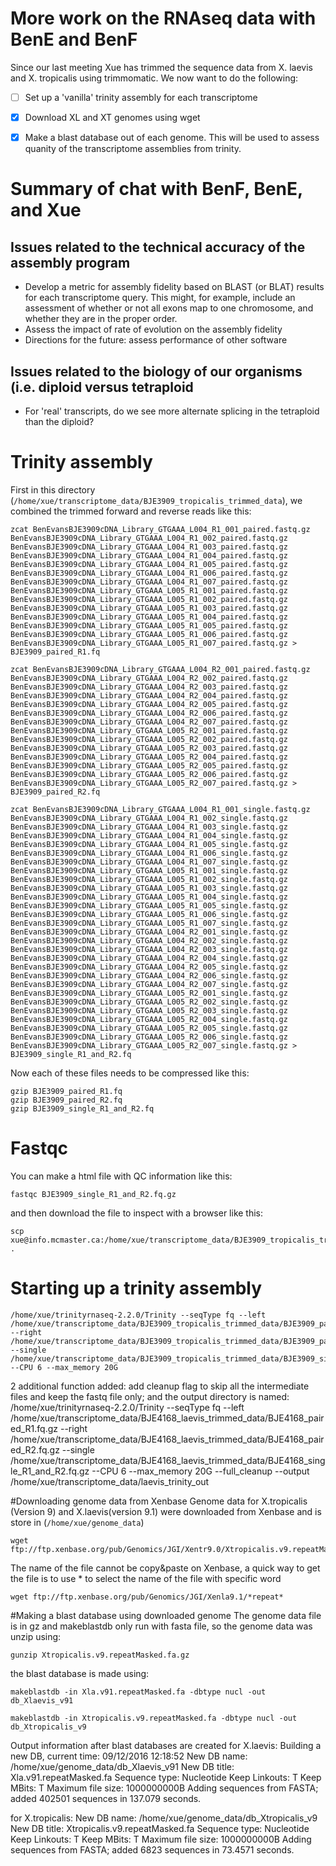 # More work on the RNAseq data with BenE and BenF

Since our last meeting Xue has trimmed the sequence data from X. laevis and X. tropicalis using trimmomatic.  We now want to do the following:
- [ ] Set up a 'vanilla' trinity assembly for each transcriptome
- [x] Download XL and XT genomes using wget
- [x] Make a blast database out of each genome.  This will be used to assess quanity of the transcriptome assemblies from trinity.


# Summary of chat with BenF, BenE, and Xue

## Issues related to the technical accuracy of the assembly program
* Develop a metric for assembly fidelity based on BLAST (or BLAT) results for each transcriptome query.  This might, for example, include an assessment of whether or not all exons map to one chromosome, and whether they are in the proper order.
* Assess the impact of rate of evolution on the assembly fidelity
* Directions for the future: assess performance of other software

## Issues related to the biology of our organisms (i.e. diploid versus tetraploid
* For 'real' transcripts, do we see more alternate splicing in the tetraploid than the diploid?

# Trinity assembly

First in this directory (`/home/xue/transcriptome_data/BJE3909_tropicalis_trimmed_data`), we combined the trimmed forward and reverse reads like this:
```
zcat BenEvansBJE3909cDNA_Library_GTGAAA_L004_R1_001_paired.fastq.gz BenEvansBJE3909cDNA_Library_GTGAAA_L004_R1_002_paired.fastq.gz BenEvansBJE3909cDNA_Library_GTGAAA_L004_R1_003_paired.fastq.gz BenEvansBJE3909cDNA_Library_GTGAAA_L004_R1_004_paired.fastq.gz BenEvansBJE3909cDNA_Library_GTGAAA_L004_R1_005_paired.fastq.gz BenEvansBJE3909cDNA_Library_GTGAAA_L004_R1_006_paired.fastq.gz BenEvansBJE3909cDNA_Library_GTGAAA_L004_R1_007_paired.fastq.gz BenEvansBJE3909cDNA_Library_GTGAAA_L005_R1_001_paired.fastq.gz BenEvansBJE3909cDNA_Library_GTGAAA_L005_R1_002_paired.fastq.gz BenEvansBJE3909cDNA_Library_GTGAAA_L005_R1_003_paired.fastq.gz BenEvansBJE3909cDNA_Library_GTGAAA_L005_R1_004_paired.fastq.gz BenEvansBJE3909cDNA_Library_GTGAAA_L005_R1_005_paired.fastq.gz BenEvansBJE3909cDNA_Library_GTGAAA_L005_R1_006_paired.fastq.gz BenEvansBJE3909cDNA_Library_GTGAAA_L005_R1_007_paired.fastq.gz > BJE3909_paired_R1.fq
```
```
zcat BenEvansBJE3909cDNA_Library_GTGAAA_L004_R2_001_paired.fastq.gz BenEvansBJE3909cDNA_Library_GTGAAA_L004_R2_002_paired.fastq.gz BenEvansBJE3909cDNA_Library_GTGAAA_L004_R2_003_paired.fastq.gz BenEvansBJE3909cDNA_Library_GTGAAA_L004_R2_004_paired.fastq.gz BenEvansBJE3909cDNA_Library_GTGAAA_L004_R2_005_paired.fastq.gz BenEvansBJE3909cDNA_Library_GTGAAA_L004_R2_006_paired.fastq.gz BenEvansBJE3909cDNA_Library_GTGAAA_L004_R2_007_paired.fastq.gz BenEvansBJE3909cDNA_Library_GTGAAA_L005_R2_001_paired.fastq.gz BenEvansBJE3909cDNA_Library_GTGAAA_L005_R2_002_paired.fastq.gz BenEvansBJE3909cDNA_Library_GTGAAA_L005_R2_003_paired.fastq.gz BenEvansBJE3909cDNA_Library_GTGAAA_L005_R2_004_paired.fastq.gz BenEvansBJE3909cDNA_Library_GTGAAA_L005_R2_005_paired.fastq.gz BenEvansBJE3909cDNA_Library_GTGAAA_L005_R2_006_paired.fastq.gz BenEvansBJE3909cDNA_Library_GTGAAA_L005_R2_007_paired.fastq.gz > BJE3909_paired_R2.fq
```

```
zcat BenEvansBJE3909cDNA_Library_GTGAAA_L004_R1_001_single.fastq.gz BenEvansBJE3909cDNA_Library_GTGAAA_L004_R1_002_single.fastq.gz BenEvansBJE3909cDNA_Library_GTGAAA_L004_R1_003_single.fastq.gz BenEvansBJE3909cDNA_Library_GTGAAA_L004_R1_004_single.fastq.gz BenEvansBJE3909cDNA_Library_GTGAAA_L004_R1_005_single.fastq.gz BenEvansBJE3909cDNA_Library_GTGAAA_L004_R1_006_single.fastq.gz BenEvansBJE3909cDNA_Library_GTGAAA_L004_R1_007_single.fastq.gz BenEvansBJE3909cDNA_Library_GTGAAA_L005_R1_001_single.fastq.gz BenEvansBJE3909cDNA_Library_GTGAAA_L005_R1_002_single.fastq.gz BenEvansBJE3909cDNA_Library_GTGAAA_L005_R1_003_single.fastq.gz BenEvansBJE3909cDNA_Library_GTGAAA_L005_R1_004_single.fastq.gz BenEvansBJE3909cDNA_Library_GTGAAA_L005_R1_005_single.fastq.gz BenEvansBJE3909cDNA_Library_GTGAAA_L005_R1_006_single.fastq.gz BenEvansBJE3909cDNA_Library_GTGAAA_L005_R1_007_single.fastq.gz  BenEvansBJE3909cDNA_Library_GTGAAA_L004_R2_001_single.fastq.gz BenEvansBJE3909cDNA_Library_GTGAAA_L004_R2_002_single.fastq.gz BenEvansBJE3909cDNA_Library_GTGAAA_L004_R2_003_single.fastq.gz BenEvansBJE3909cDNA_Library_GTGAAA_L004_R2_004_single.fastq.gz BenEvansBJE3909cDNA_Library_GTGAAA_L004_R2_005_single.fastq.gz BenEvansBJE3909cDNA_Library_GTGAAA_L004_R2_006_single.fastq.gz BenEvansBJE3909cDNA_Library_GTGAAA_L004_R2_007_single.fastq.gz BenEvansBJE3909cDNA_Library_GTGAAA_L005_R2_001_single.fastq.gz BenEvansBJE3909cDNA_Library_GTGAAA_L005_R2_002_single.fastq.gz BenEvansBJE3909cDNA_Library_GTGAAA_L005_R2_003_single.fastq.gz BenEvansBJE3909cDNA_Library_GTGAAA_L005_R2_004_single.fastq.gz BenEvansBJE3909cDNA_Library_GTGAAA_L005_R2_005_single.fastq.gz BenEvansBJE3909cDNA_Library_GTGAAA_L005_R2_006_single.fastq.gz BenEvansBJE3909cDNA_Library_GTGAAA_L005_R2_007_single.fastq.gz > BJE3909_single_R1_and_R2.fq
```

Now each of these files needs to be compressed like this:
```
gzip BJE3909_paired_R1.fq
gzip BJE3909_paired_R2.fq
gzip BJE3909_single_R1_and_R2.fq
```

# Fastqc

You can make a html file with QC information like this:

```
fastqc BJE3909_single_R1_and_R2.fq.gz
```

and then download the file to inspect with a browser like this:

```
scp xue@info.mcmaster.ca:/home/xue/transcriptome_data/BJE3909_tropicalis_trimmed_data/BJE3909_single_R1_and_R2_fastqc.html .
```


# Starting up a trinity assembly

```
/home/xue/trinityrnaseq-2.2.0/Trinity --seqType fq --left /home/xue/transcriptome_data/BJE3909_tropicalis_trimmed_data/BJE3909_paired_R1.fq.gz --right /home/xue/transcriptome_data/BJE3909_tropicalis_trimmed_data/BJE3909_paired_R2.fq.gz --single /home/xue/transcriptome_data/BJE3909_tropicalis_trimmed_data/BJE3909_single_R1_and_R2.fq.gz --CPU 6 --max_memory 20G
```
2 additional function added: add cleanup flag to skip all the intermediate files and keep the fastq file only; and the output directory is named:
/home/xue/trinityrnaseq-2.2.0/Trinity --seqType fq --left /home/xue/transcriptome_data/BJE4168_laevis_trimmed_data/BJE4168_paired_R1.fq.gz --right /home/xue/transcriptome_data/BJE4168_laevis_trimmed_data/BJE4168_paired_R2.fq.gz --single /home/xue/transcriptome_data/BJE4168_laevis_trimmed_data/BJE4168_single_R1_and_R2.fq.gz --CPU 6 --max_memory 20G --full_cleanup --output /home/xue/transcriptome_data/laevis_trinity_out 

#Downloading genome data from Xenbase
Genome data for X.tropicalis (Version 9) and X.laevis(version 9.1) were downloaded from Xenbase and is store in (`/home/xue/genome_data`)
```
wget ftp://ftp.xenbase.org/pub/Genomics/JGI/Xentr9.0/Xtropicalis.v9.repeatMasked.fa.gz
```
The name of the file cannot be copy&paste on Xenbase, a quick way to get the file is to use * to select the name of the file with specific word
```
wget ftp://ftp.xenbase.org/pub/Genomics/JGI/Xenla9.1/*repeat*
```
#Making a blast database using downloaded genome
The genome data file is in gz and makeblastdb only run with fasta file, so the genome data was unzip using:
```
gunzip Xtropicalis.v9.repeatMasked.fa.gz
```
the blast database is made using:
```
makeblastdb -in Xla.v91.repeatMasked.fa -dbtype nucl -out db_Xlaevis_v91
```
```
makeblastdb -in Xtropicalis.v9.repeatMasked.fa -dbtype nucl -out db_Xtropicalis_v9
```
Output information after blast databases are created 
for X.laevis:
Building a new DB, current time: 09/12/2016 12:18:52
New DB name:   /home/xue/genome_data/db_Xlaevis_v91
New DB title:  Xla.v91.repeatMasked.fa
Sequence type: Nucleotide
Keep Linkouts: T
Keep MBits: T
Maximum file size: 1000000000B
Adding sequences from FASTA; added 402501 sequences in 137.079 seconds.

for X.tropicalis:
New DB name:   /home/xue/genome_data/db_Xtropicalis_v9
New DB title:  Xtropicalis.v9.repeatMasked.fa
Sequence type: Nucleotide
Keep Linkouts: T
Keep MBits: T
Maximum file size: 1000000000B
Adding sequences from FASTA; added 6823 sequences in 73.4571 seconds.
